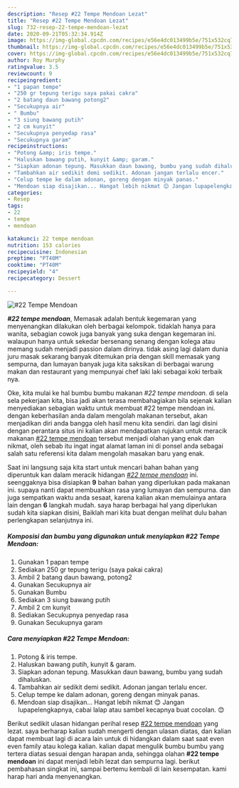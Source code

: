 ```yaml
---
description: "Resep #22 Tempe Mendoan Lezat"
title: "Resep #22 Tempe Mendoan Lezat"
slug: 732-resep-22-tempe-mendoan-lezat
date: 2020-09-21T05:32:34.914Z
image: https://img-global.cpcdn.com/recipes/e56e4dc013499b5e/751x532cq70/22-tempe-mendoan-foto-resep-utama.jpg
thumbnail: https://img-global.cpcdn.com/recipes/e56e4dc013499b5e/751x532cq70/22-tempe-mendoan-foto-resep-utama.jpg
cover: https://img-global.cpcdn.com/recipes/e56e4dc013499b5e/751x532cq70/22-tempe-mendoan-foto-resep-utama.jpg
author: Roy Murphy
ratingvalue: 3.5
reviewcount: 9
recipeingredient:
- "1 papan tempe"
- "250 gr tepung terigu saya pakai cakra"
- "2 batang daun bawang potong2"
- "Secukupnya air"
- " Bumbu"
- "3 siung bawang putih"
- "2 cm kunyit"
- "Secukupnya penyedap rasa"
- "Secukupnya garam"
recipeinstructions:
- "Potong &amp; iris tempe."
- "Haluskan bawang putih, kunyit &amp; garam."
- "Siapkan adonan tepung. Masukkan daun bawang, bumbu yang sudah dihaluskan."
- "Tambahkan air sedikit demi sedikit. Adonan jangan terlalu encer."
- "Celup tempe ke dalam adonan, goreng dengan minyak panas."
- "Mendoan siap disajikan... Hangat lebih nikmat 😊 Jangan lupapelengkapnya, cabai lalap atau sambel kecapnya buat cocolan. 😊"
categories:
- Resep
tags:
- 22
- tempe
- mendoan

katakunci: 22 tempe mendoan 
nutrition: 153 calories
recipecuisine: Indonesian
preptime: "PT40M"
cooktime: "PT40M"
recipeyield: "4"
recipecategory: Dessert

---
```



![#22 Tempe Mendoan](https://img-global.cpcdn.com/recipes/e56e4dc013499b5e/751x532cq70/22-tempe-mendoan-foto-resep-utama.jpg)

<b><i>#22 tempe mendoan</i></b>, Memasak adalah bentuk kegemaran yang menyenangkan dilakukan oleh berbagai kelompok. tidaklah hanya para wanita, sebagian cowok juga banyak yang suka dengan kegemaran ini. walaupun hanya untuk sekedar bersenang senang dengan kolega atau memang sudah menjadi passion dalam dirinya. tidak asing lagi dalam dunia juru masak sekarang banyak ditemukan pria dengan skill memasak yang sempurna, dan lumayan banyak juga kita saksikan di berbagai warung makan dan restaurant yang mempunyai chef laki laki sebagai koki terbaik nya.



Oke, kita mulai ke hal bumbu bumbu makanan <i>#22 tempe mendoan</i>. di sela sela pekerjaan kita, bisa jadi akan terasa membahagiakan bila sejenak kalian menyediakan sebagian waktu untuk membuat #22 tempe mendoan ini. dengan keberhasilan anda dalam mengolah makanan tersebut, akan menjadikan diri anda bangga oleh hasil menu kita sendiri. dan lagi disini dengan perantara situs ini kalian akan mendapatkan rujukan untuk meracik makanan <u>#22 tempe mendoan</u> tersebut menjadi olahan yang enak dan nikmat, oleh sebab itu ingat ingat alamat laman ini di ponsel anda sebagai salah satu referensi kita dalam mengolah masakan baru yang enak.


Saat ini langsung saja kita start untuk mencari bahan bahan yang diperuntuk kan dalam meracik hidangan <u><i>#22 tempe mendoan</i></u> ini. seenggaknya bisa disiapkan <b>9</b> bahan bahan yang diperlukan pada makanan ini. supaya nanti dapat membuahkan rasa yang lumayan dan sempurna. dan juga sempatkan waktu anda sesaat, karena kalian akan memulainya antara lain dengan <b>6</b> langkah mudah. saya harap berbagai hal yang diperlukan sudah kita siapkan disini, Baiklah mari kita buat dengan melihat dulu bahan perlengkapan selanjutnya ini.

<!--inarticleads1-->

##### Komposisi dan bumbu yang digunakan untuk menyiapkan #22 Tempe Mendoan:

1. Gunakan 1 papan tempe
1. Sediakan 250 gr tepung terigu (saya pakai cakra)
1. Ambil 2 batang daun bawang, potong2
1. Gunakan Secukupnya air
1. Gunakan  Bumbu
1. Sediakan 3 siung bawang putih
1. Ambil 2 cm kunyit
1. Sediakan Secukupnya penyedap rasa
1. Gunakan Secukupnya garam




<!--inarticleads2-->

##### Cara menyiapkan #22 Tempe Mendoan:

1. Potong &amp; iris tempe.
1. Haluskan bawang putih, kunyit &amp; garam.
1. Siapkan adonan tepung. Masukkan daun bawang, bumbu yang sudah dihaluskan.
1. Tambahkan air sedikit demi sedikit. Adonan jangan terlalu encer.
1. Celup tempe ke dalam adonan, goreng dengan minyak panas.
1. Mendoan siap disajikan... Hangat lebih nikmat 😊 Jangan lupapelengkapnya, cabai lalap atau sambel kecapnya buat cocolan. 😊




Berikut sedikit ulasan hidangan perihal resep <u>#22 tempe mendoan</u> yang lezat. saya berharap kalian sudah mengerti dengan ulasan diatas, dan kalian dapat membuat lagi di acara lain untuk di hidangkan dalam saat saat even even family atau kolega kalian. kalian dapat mengulik bumbu bumbu yang tertera diatas sesuai dengan harapan anda, sehingga olahan <b>#22 tempe mendoan</b> ini dapat menjadi lebih lezat dan sempurna lagi. berikut pembahasan singkat ini, sampai bertemu kembali di lain kesempatan. kami harap hari anda menyenangkan.
